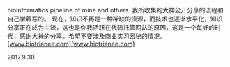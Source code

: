bioinformatics pipeline of mine and others.
我所收集的大神公开分享的流程和自己学着写的。
现在，知识不再是一种稀缺的资源，而技术也逐渐水平化，知识分享正在成为主流，这也是你我活跃在代码托管网站的原因，这是一个每好的时代，感谢大神的分享。希望不要涉及商业实习密秘的情况。
[www.biotrianee.com](www.biotrianee.com)

2017.9.30